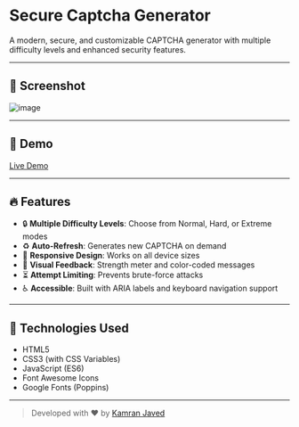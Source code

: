 # Secure Captcha Generator

A modern, secure, and customizable CAPTCHA generator with multiple difficulty levels and enhanced security features.

---

## 📸 Screenshot
![image](https://github.com/user-attachments/assets/275cb6d8-a60c-4e08-b995-741ed212dc84)

---

## 🚀 Demo
[Live Demo](https://projects.kamranjaved.com/captcha-generator)

---

## 🔥 Features
- 🔒 **Multiple Difficulty Levels**: Choose from Normal, Hard, or Extreme modes
- ♻️ **Auto-Refresh**: Generates new CAPTCHA on demand
- 📱 **Responsive Design**: Works on all device sizes
- 🎨 **Visual Feedback**: Strength meter and color-coded messages
- ⏳ **Attempt Limiting**: Prevents brute-force attacks
- ♿ **Accessible**: Built with ARIA labels and keyboard navigation support

---

## 🧰 Technologies Used
- HTML5
- CSS3 (with CSS Variables)
- JavaScript (ES6)
- Font Awesome Icons
- Google Fonts (Poppins)

---

> Developed with ❤️ by [Kamran Javed](https://kamranjaved.com)  
